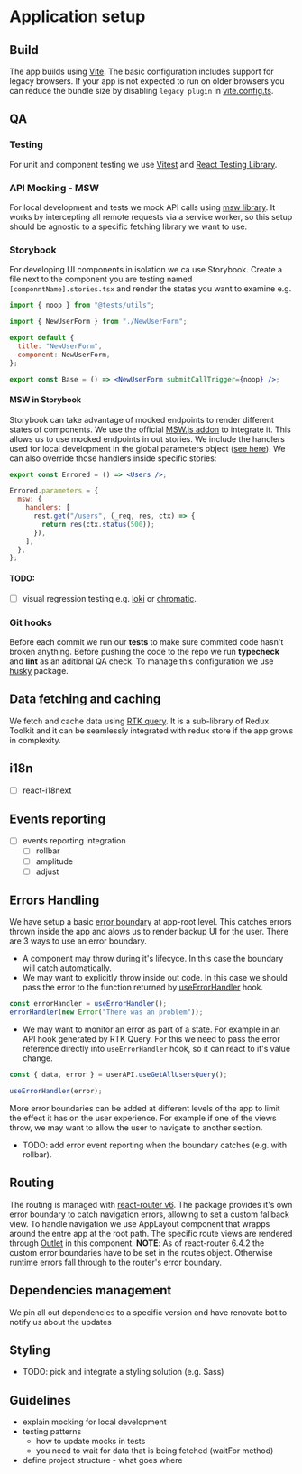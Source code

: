 # Application setup

## Build

The app builds using [Vite](https://vitejs.dev/). The basic configuration includes support for legacy browsers. If your app is not expected to run on older browsers you can reduce the bundle size by disabling `legacy plugin` in [vite.config.ts](./vite.config.ts).

## QA

### Testing

For unit and component testing we use [Vitest](https://vitest.dev/) and [React Testing Library](https://testing-library.com/docs/react-testing-library/intro/).

### API Mocking - MSW

For local development and tests we mock API calls using [msw library](https://mswjs.io/docs/). It works by intercepting all remote requests via a service worker, so this setup should be agnostic to a specific fetching library we want to use.

### Storybook

For developing UI components in isolation we ca use Storybook. Create a file next to the component you are testing named `[componntName].stories.tsx` and render the states you want to examine e.g.

```jsx
import { noop } from "@tests/utils";

import { NewUserForm } from "./NewUserForm";

export default {
  title: "NewUserForm",
  component: NewUserForm,
};

export const Base = () => <NewUserForm submitCallTrigger={noop} />;
```

#### MSW in Storybook

Storybook can take advantage of mocked endpoints to render different states of components. We use the official [MSW.js addon](https://github.com/mswjs/msw-storybook-addon) to integrate it. This allows us to use mocked endpoints in out stories. We include the handlers used for local development in the global parameters object ([see here](./.storybook/preview.cjs')). We can also override those handlers inside specific stories:

```jsx
export const Errored = () => <Users />;

Errored.parameters = {
  msw: {
    handlers: [
      rest.get("/users", (_req, res, ctx) => {
        return res(ctx.status(500));
      }),
    ],
  },
};
```

#### TODO:

- [ ] visual regression testing e.g. [loki](https://loki.js.org/) or [chromatic](https://www.chromatic.com/pricing).

### Git hooks

Before each commit we run our **tests** to make sure commited code hasn't broken anything.
Before pushing the code to the repo we run **typecheck** and **lint** as an aditional QA check.
To manage this configuration we use [husky](https://typicode.github.io/husky/#/?id=create-a-hook) package.

## Data fetching and caching

We fetch and cache data using [RTK query](https://redux-toolkit.js.org/rtk-query/overview). It is a sub-library of Redux Toolkit and it can be seamlessly integrated with redux store if the app grows in complexity.

## i18n

- [ ] react-i18next

## Events reporting

- [ ] events reporting integration
  - [ ] rollbar
  - [ ] amplitude
  - [ ] adjust

## Errors Handling

We have setup a basic [error boundary](https://kentcdodds.com/blog/use-react-error-boundary-to-handle-errors-in-react) at app-root level. This catches errors thrown inside the app and alows us to render backup UI for the user. There are 3 ways to use an error boundary.

- A component may throw during it's lifecyce. In this case the boundary will catch automatically.
- We may want to explicitly throw inside out code. In this case we should pass the error to the function returned by [useErrorHandler](https://github.com/bvaughn/react-error-boundary#useerrorhandlererror-unknown) hook.

```typescript
const errorHandler = useErrorHandler();
errorHandler(new Error("There was an problem"));
```

- We may want to monitor an error as part of a state. For example in an API hook generated by RTK Query. For this we need to pass the error reference directly into `useErrorHandler` hook, so it can react to it's value change.

```typescript
const { data, error } = userAPI.useGetAllUsersQuery();

useErrorHandler(error);
```

More error boundaries can be added at different levels of the app to limit the effect it has on the user experience. For example if one of the views throw, we may want to allow the user to navigate to another section.

- TODO: add error event reporting when the boundary catches (e.g. with rollbar).

## Routing

The routing is managed with [react-router v6](https://reactrouter.com/en/main). The package provides it's own error boundary to catch navigation errors, allowing to set a custom fallback view.
To handle navigation we use AppLayout component that wrapps around the entre app at the root path. The specific route views are rendered through [Outlet](https://reactrouter.com/en/main/components/outlet) in this component.
**NOTE**: As of react-router 6.4.2 the custom error boundaries have to be set in the routes object. Otherwise runtime errors fall through to the router's error boundary.

## Dependencies management

We pin all out dependencies to a specific version and have renovate bot to notify us about the updates

## Styling

- TODO: pick and integrate a styling solution (e.g. Sass)

## Guidelines

- explain mocking for local development
- testing patterns
  - how to update mocks in tests
  - you need to wait for data that is being fetched (waitFor method)
- define project structure - what goes where
